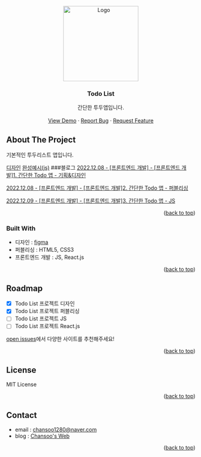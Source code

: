 <!-- PROJECT LOGO -->
<br />
<div align="center">
  <a href="https://github.com/chansoo1280/example/tree/master/blog/web-frontend/todo-list">
    <img src="https://user-images.githubusercontent.com/62010067/206159591-3f51a748-0661-4dbb-b17f-790358f79b7f.png" alt="Logo" width="200">
  </a>

  <h3 align="center">Todo List</h3>

  <p align="center">
    간단한 투두앱입니다.
    <br />
    <br />
    <a href="https://github.com/chansoo1280/example">View Demo</a>
    ·
    <a href="https://github.com/chansoo1280/example/issues">Report Bug</a>
    ·
    <a href="https://github.com/chansoo1280/example/issues">Request Feature</a>
  </p>
</div>


<!-- ABOUT THE PROJECT -->
## About The Project

기본적인 투두리스트 앱입니다.

[디자인](https://www.figma.com/file/0qsQQPdqyKBbcIakw78I32/Todo-App?node-id=0%3A1&t=xgRcVvrWKijwrNLz-1)
[완성예시(js)](https://chansoo1280.github.io/example/blog/web-frontend/todo-list/app-js/)
###블로그 
[2022.12.08 - [프론트엔드 개발] - [프론트엔드 개발]1. 간단한 Todo 앱 - 기획&디자인](https://chansoo1280.tistory.com/59)

[2022.12.08 - [프론트엔드 개발] - [프론트엔드 개발]2. 간단한 Todo 앱 - 퍼블리싱](https://chansoo1280.tistory.com/60)

[2022.12.09 - [프론트엔드 개발] - [프론트엔드 개발]3. 간단한 Todo 앱 - JS](https://chansoo1280.tistory.com/61)

<p align="right">(<a href="#top">back to top</a>)</p>


### Built With

* 디자인 : [figma](https://www.figma.com)
* 퍼블리싱 : HTML5, CSS3
* 프론트엔드 개발 : JS, React.js

<p align="right">(<a href="#top">back to top</a>)</p>


<!-- ROADMAP -->
## Roadmap

- [x] Todo List 프로젝트 디자인
- [x] Todo List 프로젝트 퍼블리싱
- [ ] Todo List 프로젝트 JS
- [ ] Todo List 프로젝트 React.js

[open issues](https://github.com/chansoo1280/example/issues)에서 다양한 사이트를 추천해주세요!

<p align="right">(<a href="#top">back to top</a>)</p>


<!-- LICENSE -->
## License

MIT License

<p align="right">(<a href="#top">back to top</a>)</p>



<!-- CONTACT -->
## Contact

* email : chansoo1280@naver.com
* blog : [Chansoo's Web](https://chansoo1280.tistory.com)

<p align="right">(<a href="#top">back to top</a>)</p>

